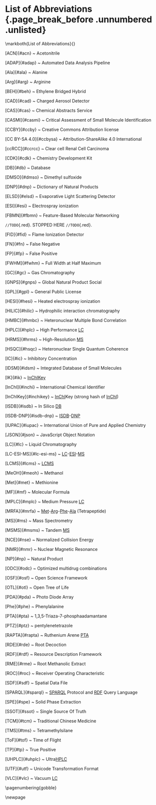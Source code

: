 <!-- \twocolumn -->
# List of Abbreviations {.page_break_before .unnumbered .unlisted}
\markboth{List of Abbreviations}{}

[ACN]{#acn}
  ~ Acetonitrile

[ADAP]{#adap}
  ~ Automated Data Analysis Pipeline

[Ala]{#ala}
  ~ Alanine

[Arg]{#arg}
  ~ Arginine

[BEH]{#beh}
  ~ Ethylene Bridged Hybrid

[CAD]{#cad}
  ~ Charged Aerosol Detector

[CAS]{#cas}
  ~ Chemical Abstracts Service

[CASMI]{#casmi}
  ~ Critical Assessment of Small Molecule Identification

[CCBY]{#ccby}
  ~ Creative Commons Attribution license

[CC BY-SA 4.0]{#ccbysa}
  ~ Attribution-ShareAlike 4.0 International 

[ccRCC]{#ccrcc}
  ~ Clear cell Renal Cell Carcinoma

[CDK]{#cdk}
  ~ Chemistry Development Kit

[DB]{#db}
  ~ Database

[DMSO]{#dmso}
  ~ Dimethyl sulfoxide

[DNP]{#dnp}
  ~ Dictionary of Natural Products

[ELSD]{#elsd}
  ~ Evaporative Light Scattering Detector

[ESI]{#esi}
  ~ Electrospray ionization

[FBMN]{#fbmn}
  ~ Feature-Based Molecular Networking

`//TODO`{.red}.  STOPPED HERE `//TODO`{.red}.

[FID]{#fid}
  ~ Flame Ionization Detector

[FN]{#fn}
  ~ False Negative

[FP]{#fp}
  ~ False Positive

[FWHM]{#fwhm}
  ~ Full Width at Half Maximum

[GC]{#gc}
  ~ Gas Chromatography

[GNPS]{#gnps}
  ~ Global Natural Product Social

[GPL]{#gpl}
  ~ General Public License

[HESI]{#hesi}
  ~ Heated electrospray ionization

[HILIC]{#hilic}
  ~ Hydrophilic interaction chromatography

[HMBC]{#hmbc}
  ~ Heteronuclear Multiple Bond Correlation

[HPLC]{#hplc}
  ~ High Performance [LC](#lc)

[HRMS]{#hrms}
  ~ High-Resolution [MS](#ms)

[HSQC]{#hsqc}
  ~ Heteronuclear Single Quantum Coherence

[IC]{#ic}
  ~ Inhibitory Concentration

[IDSM]{#idsm}
  ~ Integrated Database of Small Molecules

[IK]{#ik}
  ~ [InChIKey](#inchikey)

[InChI]{#inchi}
  ~ International Chemical Identifier

[InChIKey]{#inchikey}
  ~ [InChI](#inchi)Key (strong hash of [InChI](#inchi))

[ISDB]{#isdb}
  ~ In Silico [DB](#db)

[ISDB-DNP]{#isdb-dnp}
  ~ [ISDB](#isdb)-[DNP](#dnp)

[IUPAC]{#iupac}
  ~ International Union of Pure and Applied Chemistry

[JSON]{#json}
  ~ JavaScript Object Notation

[LC]{#lc}
  ~ Liquid Chromatography

[LC-ESI-MS]{#lc-esi-ms}
  ~ [LC](#lc)-[ESI](#esi)-[MS](#ms)

[LCMS]{#lcms}
  ~ [LC](#lc)[MS](#ms)

[MeOH]{#meoh}
  ~ Methanol

[Met]{#met}
  ~ Methionine

[MF]{#mf}
  ~ Molecular Formula

[MPLC]{#mplc}
  ~ Medium Pressure [LC](#lc)

[MRFA]{#mrfa}
  ~ [Met](#met)-[Arg](#arg)-[Phe](#phe)-[Ala](#ala) (Tetrapeptide)

[MS]{#ms}
  ~ Mass Spectrometry

[MSMS]{#msms}
  ~ Tandem [MS](#ms)

[NCE]{#nse}
  ~ Normalized Collision Energy

[NMR]{#nmr}
  ~ Nuclear Magnetic Resonance 

[NP]{#np}
  ~ Natural Product

[ODC]{#odc}
  ~ Optimized multidrug combinations

[OSF]{#osf}
  ~ Open Science Framework

[OTL]{#otl}
  ~ Open Tree of Life

[PDA]{#pda}
  ~ Photo Diode Array

[Phe]{#phe}
  ~ Phenylalanine

[PTA]{#pta}
  ~ 1,3,5-Triaza-7-phosphaadamantane

[PTZ]{#ptz}
  ~ pentylenetetrazole

[RAPTA]{#rapta}
  ~ Ruthenium Arene [PTA](#pta)

[RDE]{#rde}
  ~ Root Decoction

[RDF]{#rdf}
  ~ Resource Description Framework

[RME]{#rme}
  ~ Root Methanolic Extract

[ROC]{#roc}
  ~ Receiver Operating Characteristic

[SDF]{#sdf}
  ~ Spatial Data File

[SPARQL]{#sparql}
  ~ [SPARQL](#sparql) Protocol and [RDF](#rdf) Query Language

[SPE]{#spe}
  ~ Solid Phase Extraction

[SSOT]{#ssot}
  ~ Single Source Of Truth

[TCM]{#tcm}
  ~ Traditional Chinese Medicine

[TMS]{#tms}
  ~ Tetramethylsilane

[ToF]{#tof}
  ~ Time of Flight

[TP]{#tp}
  ~ True Positive

[UHPLC]{#uhplc}
  ~ Ultra[HPLC](#hplc)

[UTF]{#utf}
  ~ Unicode Transformation Format

[VLC]{#vlc}
  ~ Vacuum [LC](#lc)

\pagenumbering{gobble}

\newpage
<!-- \onecolumn -->